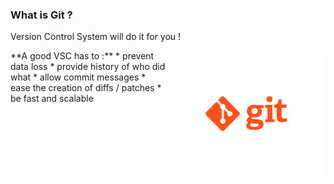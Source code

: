 ### What is Git ?

Version Control System will do it for you !

<img height="200" style="float:right;border:none;box-shadow:none;" src='./images/git-logo.png' />
**A good VSC has to :**
* prevent data loss
* provide history of who did what
* allow commit messages
* ease the creation of diffs / patches
* be fast and scalable
